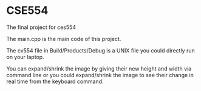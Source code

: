 # CSE554
The final project for ces554

The main.cpp is the main code of this project.

The cv554 file in Build/Products/Debug is a UNIX file you could directly run on your laptop.

You can expand/shrink the image by giving their new height and width via command line or you could expand/shrink the image to see their change in real time from the keyboard command.
